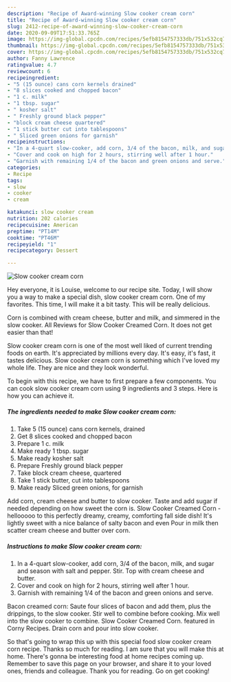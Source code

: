 ```yaml
---
description: "Recipe of Award-winning Slow cooker cream corn"
title: "Recipe of Award-winning Slow cooker cream corn"
slug: 2412-recipe-of-award-winning-slow-cooker-cream-corn
date: 2020-09-09T17:51:33.765Z
image: https://img-global.cpcdn.com/recipes/5efb8154757333db/751x532cq70/slow-cooker-cream-corn-recipe-main-photo.jpg
thumbnail: https://img-global.cpcdn.com/recipes/5efb8154757333db/751x532cq70/slow-cooker-cream-corn-recipe-main-photo.jpg
cover: https://img-global.cpcdn.com/recipes/5efb8154757333db/751x532cq70/slow-cooker-cream-corn-recipe-main-photo.jpg
author: Fanny Lawrence
ratingvalue: 4.7
reviewcount: 6
recipeingredient:
- "5 (15 ounce) cans corn kernels drained"
- "8 slices cooked and chopped bacon"
- "1 c. milk"
- "1 tbsp. sugar"
- " kosher salt"
- " Freshly ground black pepper"
- "block cream cheese quartered"
- "1 stick butter cut into tablespoons"
- " Sliced green onions for garnish"
recipeinstructions:
- "In a 4-quart slow-cooker, add corn, 3/4 of the bacon, milk, and sugar and season with salt and pepper. Stir. Top with cream cheese and butter."
- "Cover and cook on high for 2 hours, stirring well after 1 hour."
- "Garnish with remaining 1/4 of the bacon and green onions and serve."
categories:
- Recipe
tags:
- slow
- cooker
- cream

katakunci: slow cooker cream 
nutrition: 202 calories
recipecuisine: American
preptime: "PT14M"
cooktime: "PT46M"
recipeyield: "1"
recipecategory: Dessert

---
```



![Slow cooker cream corn](https://img-global.cpcdn.com/recipes/5efb8154757333db/751x532cq70/slow-cooker-cream-corn-recipe-main-photo.jpg)

Hey everyone, it is Louise, welcome to our recipe site. Today, I will show you a way to make a special dish, slow cooker cream corn. One of my favorites. This time, I will make it a bit tasty. This will be really delicious.

Corn is combined with cream cheese, butter and milk, and simmered in the slow cooker. All Reviews for Slow Cooker Creamed Corn. It does not get easier than that!

Slow cooker cream corn is one of the most well liked of current trending foods on earth. It's appreciated by millions every day. It's easy, it's fast, it tastes delicious. Slow cooker cream corn is something which I've loved my whole life. They are nice and they look wonderful.


To begin with this recipe, we have to first prepare a few components. You can cook slow cooker cream corn using 9 ingredients and 3 steps. Here is how you can achieve it.

<!--inarticleads1-->

##### The ingredients needed to make Slow cooker cream corn:

1. Take 5 (15 ounce) cans corn kernels, drained
1. Get 8 slices cooked and chopped bacon
1. Prepare 1 c. milk
1. Make ready 1 tbsp. sugar
1. Make ready  kosher salt
1. Prepare  Freshly ground black pepper
1. Take block cream cheese, quartered
1. Take 1 stick butter, cut into tablespoons
1. Make ready  Sliced green onions, for garnish


Add corn, cream cheese and butter to slow cooker. Taste and add sugar if needed depending on how sweet the corn is. Slow Cooker Creamed Corn - hellooooo to this perfectly dreamy, creamy, comforting fall side dish! It&#39;s lightly sweet with a nice balance of salty bacon and even Pour in milk then scatter cream cheese and butter over corn. 

<!--inarticleads2-->

##### Instructions to make Slow cooker cream corn:

1. In a 4-quart slow-cooker, add corn, 3/4 of the bacon, milk, and sugar and season with salt and pepper. Stir. Top with cream cheese and butter.
1. Cover and cook on high for 2 hours, stirring well after 1 hour.
1. Garnish with remaining 1/4 of the bacon and green onions and serve.


Bacon creamed corn: Saute four slices of bacon and add them, plus the drippings, to the slow cooker. Stir well to combine before cooking. Mix well into the slow cooker to combine. Slow Cooker Creamed Corn. featured in Corny Recipes. Drain corn and pour into slow cooker. 

So that's going to wrap this up with this special food slow cooker cream corn recipe. Thanks so much for reading. I am sure that you will make this at home. There's gonna be interesting food at home recipes coming up. Remember to save this page on your browser, and share it to your loved ones, friends and colleague. Thank you for reading. Go on get cooking!

